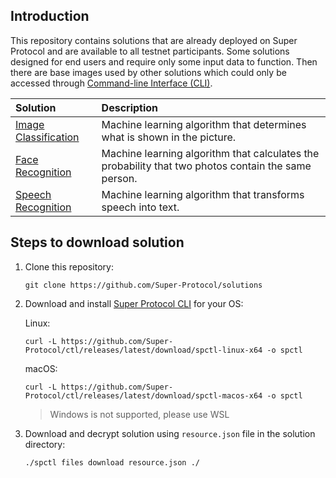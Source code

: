 ## Introduction

This repository contains solutions that are already deployed on Super Protocol and are available to all testnet participants. Some solutions designed for end users and require only some input data to function. Then there are base images used by other solutions which could only be accessed through [Command-line Interface (CLI)](https://github.com/Super-Protocol/spctl).

| Solution                                         | Description                                                                                         |
| :----------------------------------------------- | :-------------------------------------------------------------------------------------------------- |
| [Image Classification](./Image%20Classification) | Machine learning algorithm that determines what is shown in the picture.                            |
| [Face Recognition](./Face%20Recognition)         | Machine learning algorithm that calculates the probability that two photos contain the same person. |
| [Speech Recognition](./Speech%20Recognition)     | Machine learning algorithm that transforms speech into text.                                        |

## Steps to download solution

1. Clone this repository:

   ```
   git clone https://github.com/Super-Protocol/solutions
   ```

2. Download and install [Super Protocol CLI](https://github.com/Super-Protocol/ctl) for your OS:

   Linux:

   ```
   curl -L https://github.com/Super-Protocol/ctl/releases/latest/download/spctl-linux-x64 -o spctl
   ```

   macOS:

   ```
   curl -L https://github.com/Super-Protocol/ctl/releases/latest/download/spctl-macos-x64 -o spctl
   ```

   > Windows is not supported, please use WSL

3. Download and decrypt solution using `resource.json` file in the solution directory:
   ```
   ./spctl files download resource.json ./
   ```
